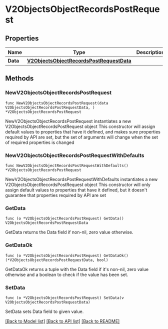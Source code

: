# V2ObjectsObjectRecordsPostRequest

## Properties

Name | Type | Description | Notes
------------ | ------------- | ------------- | -------------
**Data** | [**V2ObjectsObjectRecordsPostRequestData**](V2ObjectsObjectRecordsPostRequestData.md) |  | 

## Methods

### NewV2ObjectsObjectRecordsPostRequest

`func NewV2ObjectsObjectRecordsPostRequest(data V2ObjectsObjectRecordsPostRequestData, ) *V2ObjectsObjectRecordsPostRequest`

NewV2ObjectsObjectRecordsPostRequest instantiates a new V2ObjectsObjectRecordsPostRequest object
This constructor will assign default values to properties that have it defined,
and makes sure properties required by API are set, but the set of arguments
will change when the set of required properties is changed

### NewV2ObjectsObjectRecordsPostRequestWithDefaults

`func NewV2ObjectsObjectRecordsPostRequestWithDefaults() *V2ObjectsObjectRecordsPostRequest`

NewV2ObjectsObjectRecordsPostRequestWithDefaults instantiates a new V2ObjectsObjectRecordsPostRequest object
This constructor will only assign default values to properties that have it defined,
but it doesn't guarantee that properties required by API are set

### GetData

`func (o *V2ObjectsObjectRecordsPostRequest) GetData() V2ObjectsObjectRecordsPostRequestData`

GetData returns the Data field if non-nil, zero value otherwise.

### GetDataOk

`func (o *V2ObjectsObjectRecordsPostRequest) GetDataOk() (*V2ObjectsObjectRecordsPostRequestData, bool)`

GetDataOk returns a tuple with the Data field if it's non-nil, zero value otherwise
and a boolean to check if the value has been set.

### SetData

`func (o *V2ObjectsObjectRecordsPostRequest) SetData(v V2ObjectsObjectRecordsPostRequestData)`

SetData sets Data field to given value.



[[Back to Model list]](../README.md#documentation-for-models) [[Back to API list]](../README.md#documentation-for-api-endpoints) [[Back to README]](../README.md)


